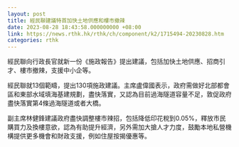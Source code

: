 ```yaml
---
layout: post
title: 經民聯建議特首加快土地供應和樓市撤辣
date: 2023-08-28 18:43:58.000000000 +08:00
link: https://news.rthk.hk/rthk/ch/component/k2/1715494-20230828.htm
categories: rthk
---
```


經民聯向行政長官就新一份《施政報告》提出建議，包括加快土地供應、招商引才、樓市撤辣，支援中小企等。

經民聯就13個範疇，提出130項施政建議。主席盧偉國表示，政府需做好北部都會區和東部水域填海基建規劃，盡快落實，又認為目前過海隧道容量不足，敦促政府盡快落實第4條過海隧道或者大橋。

副主席林健鋒建議政府盡快調整樓市辣招，包括降低印花稅到0.05%，釋放市民購買力及換樓意欲，認為有助提升經濟，另外需加大搶人才力度，鼓勵本地私營機構提供更多機會和財政支援，例如住屋按揭優惠等。
